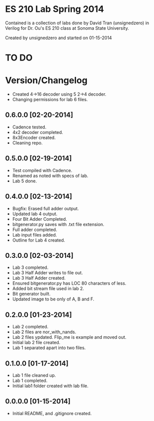 # ES 210 Lab Spring 2014 #

Contained is a collection of labs done by David Tran (unsignedzero) in Verilog
for Dr. Ou's ES 210 class at Sonoma State University.

Created by unsignedzero and started on 01-15-2014

# TO DO #

# Version/Changelog #

* Created 4->16 decoder using 5 2->4 decoder.
* Changing permissions for lab 6 files.

## 0.6.0.0 [02-20-2014] #
* Cadence tested.
* 4x2 decoder completed.
* 8x3Encoder created.
* Cleaning repo.

## 0.5.0.0 [02-19-2014] #
* Test compiled with Cadence.
* Renamed as noted with specs of lab.
* Lab 5 done.

## 0.4.0.0 [02-13-2014] #
* Bugfix: Erased full adder output.
* Updated lab 4 output.
* Four Bit Adder Completed.
* bitgenerator.py saves with .txt file extension.
* Full adder completed.
* Lab input files added.
* Outline for Lab 4 created.

## 0.3.0.0 [02-03-2014] #
* Lab 3 completed.
* Lab 3 Half Adder writes to file out.
* Lab 3 Half Adder created.
* Ensured bitgenerator.py has LOC 80 characters of less.
* Added bit stream file used in lab 2.
* Bit generator built.
* Updated image to be only of A, B and F.

## 0.2.0.0 [01-23-2014] #
* Lab 2 completed.
* Lab 2 files are nor\_with\_nands.
* Lab 2 files ypdated. Flip\_me is example and moved out.
* Initial lab 2 file created.
* Lab 1 separated apart into two files.

## 0.1.0.0 [01-17-2014] #
* Lab 1 file cleaned up.
* Lab 1 completed.
* Initial lab1 folder created with lab file.

## 0.0.0.0 [01-15-2014] #
* Initial README, and .gitignore created.
